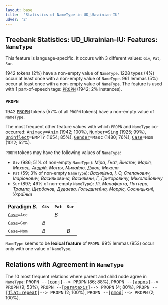 ```yaml
---
layout: base
title:  'Statistics of NameType in UD_Ukrainian-IU'
udver: '2'
---
```


## Treebank Statistics: UD_Ukrainian-IU: Features: `NameType`

This feature is language-specific.
It occurs with 3 different values: `Giv`, `Pat`, `Sur`.

1942 tokens (2%) have a non-empty value of `NameType`.
1228 types (4%) occur at least once with a non-empty value of `NameType`.
961 lemmas (5%) occur at least once with a non-empty value of `NameType`.
The feature is used with 1 part-of-speech tags: <tt><a href="uk_iu-pos-PROPN.html">PROPN</a></tt> (1942; 2% instances).

### `PROPN`

1942 <tt><a href="uk_iu-pos-PROPN.html">PROPN</a></tt> tokens (57% of all `PROPN` tokens) have a non-empty value of `NameType`.

The most frequent other feature values with which `PROPN` and `NameType` co-occurred: <tt><a href="uk_iu-feat-Animacy.html">Animacy</a></tt><tt>=Anim</tt> (1942; 100%), <tt><a href="uk_iu-feat-Number.html">Number</a></tt><tt>=Sing</tt> (1925; 99%), <tt><a href="uk_iu-feat-Uninflect.html">Uninflect</a></tt><tt>=EMPTY</tt> (1654; 85%), <tt><a href="uk_iu-feat-Gender.html">Gender</a></tt><tt>=Masc</tt> (1480; 76%), <tt><a href="uk_iu-feat-Case.html">Case</a></tt><tt>=Nom</tt> (1012; 52%).

`PROPN` tokens may have the following values of `NameType`:

* `Giv` (986; 51% of non-empty `NameType`): <em>Міра, Гнат, Вінстон, Марія, Михась, Андрій, Мотря, Михайло, Джон, Микола</em>
* `Pat` (59; 3% of non-empty `NameType`): <em>Василівна, І, О, Степанович, Іларіонович, Васильовича, Василівни, Г, Григоровичу, Миколайовичу</em>
* `Sur` (897; 46% of non-empty `NameType`): <em>Лі, Манафорта, Поттера, Трампа, Щербачов, Дудаєва, Гольдштейна, Морріс, Сосницький, Українки</em>

<table>
  <tr><th>Paradigm <i>В.</i></th><th><tt>Giv</tt></th><th><tt>Pat</tt></th><th><tt>Sur</tt></th></tr>
  <tr><td><tt><tt><a href="uk_iu-feat-Case.html">Case</a></tt><tt>=Acc</tt></tt></td><td></td><td><em>В</em></td><td></td></tr>
  <tr><td><tt><tt><a href="uk_iu-feat-Case.html">Case</a></tt><tt>=Gen</tt></tt></td><td><em>В</em></td><td></td><td></td></tr>
  <tr><td><tt><tt><a href="uk_iu-feat-Case.html">Case</a></tt><tt>=Nom</tt></tt></td><td><em>В</em></td><td></td><td><em>В</em></td></tr>
</table>

`NameType` seems to be **lexical feature** of `PROPN`. 99% lemmas (953) occur only with one value of `NameType`.

## Relations with Agreement in `NameType`

The 10 most frequent relations where parent and child node agree in `NameType`:
<tt>PROPN --[<tt><a href="uk_iu-dep-conj.html">conj</a></tt>]--> PROPN</tt> (86; 88%),
<tt>PROPN --[<tt><a href="uk_iu-dep-appos.html">appos</a></tt>]--> PROPN</tt> (9; 53%),
<tt>PROPN --[<tt><a href="uk_iu-dep-parataxis.html">parataxis</a></tt>]--> PROPN</tt> (4; 80%),
<tt>PROPN --[<tt><a href="uk_iu-dep-flat-repeat.html">flat:repeat</a></tt>]--> PROPN</tt> (2; 100%),
<tt>PROPN --[<tt><a href="uk_iu-dep-nmod.html">nmod</a></tt>]--> PROPN</tt> (2; 100%).

